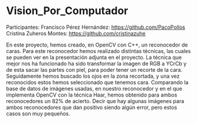 # Vision_Por_Computador

Participantes: 
Francisco Pérez Hernández: https://github.com/PacoPollos
Cristina Zuheros Montes: https://github.com/cristinazuhe

En este proyecto, hemos creado, en OpenCV con C++, un reconocedor de caras. Para este reconocedor hemos realizado distintas técnicas, las cuales se pueden ver en la presentación adjunta en el proyecto. 
La técnica que mejor nos ha funcionado ha sido transformar la imagen de RGB a YCrCb y de esta sacar las partes con piel, para poder tener un recorte de la cara. Seguidamente hemos buscado los ojos en la zona recortada, y una vez reconocidos estos hemos seleccionado que tenemos cara. 
Comparando la base de datos de imágenes usadas, en nuestro reconocedor y en el que implementa OpenCV con la técnica Haar, hemos obtenido para ambos reconocedores un 82% de acierto. Decir que hay algunas imágenes para ambos reconocedores que dan positivo siendo algún error, pero estos casos son muy pequeños.


